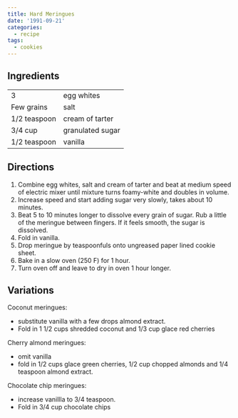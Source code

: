 ```yaml
---
title: Hard Meringues
date: '1991-09-21'
categories:
  - recipe
tags:
  - cookies
---
```

## Ingredients

|||
|---|---|
|3 |egg whites|
|Few grains |salt|
|1/2 teaspoon |cream of tarter|
|3/4 cup |granulated sugar|
|1/2 teaspoon |vanilla|

## Directions

1. Combine egg whites, salt and cream of tarter and beat at medium speed of electric mixer until mixture turns foamy-white and doubles in volume.
2. Increase speed and start adding sugar very slowly, takes about 10 minutes.
3. Beat 5 to 10 minutes longer to dissolve every grain of sugar. Rub a little of the meringue between fingers.  If it feels smooth, the sugar is dissolved.
4. Fold in vanilla.
5. Drop meringue by teaspoonfuls onto ungreased paper lined cookie sheet.
6. Bake in a slow oven (250 F) for 1 hour.
7. Turn oven off and leave to dry in oven 1 hour longer.

## Variations

Coconut meringues:
* substitute vanilla with a few drops almond extract.
* Fold in 1 1/2 cups shredded coconut and 1/3 cup glace red cherries

Cherry almond meringues:
* omit vanilla
* fold in 1/2 cups glace green cherries, 1/2 cup chopped almonds and 1/4 teaspoon almond extract.

Chocolate chip meringues:
* increase vanillla to 3/4 teaspoon.
* Fold in 3/4 cup chocolate chips
